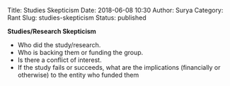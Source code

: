 Title: Studies Skepticism
Date: 2018-06-08 10:30
Author: Surya
Category: Rant
Slug: studies-skepticism
Status: published

**Studies/Research Skepticism**

-   Who did the study/research.
-   Who is backing them or funding the group.
-   Is there a conflict of interest.
-   If the study fails or succeeds, what are the implications (financially or otherwise) to the entity who funded them
